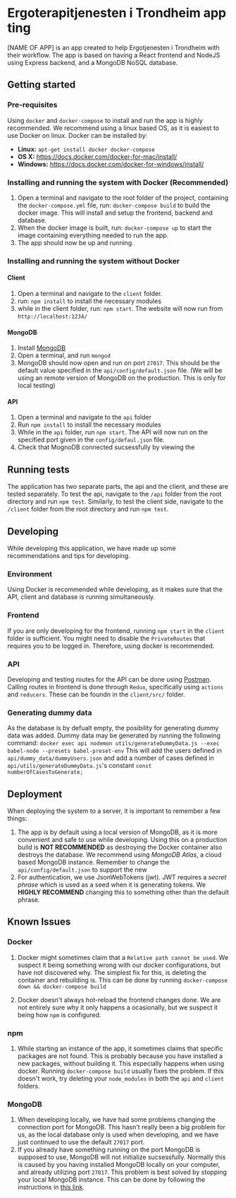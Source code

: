 # Ergoterapitjenesten i Trondheim app ting
[NAME OF APP] is an app created to help Ergotjenesten i Trondheim with their workflow. The app is based on having a React frontend and 
NodeJS using Express backend, and a MongoDB NoSQL database.

## Getting started
### Pre-requisites
Using `docker` and `docker-compose` to install and run the app is highly recommended. We recommend using a linux based OS, as it is easiest to use Docker on linux. Docker can be installed by:

- **Linux:** `apt-get install docker docker-compose`
- **OS X:** https://docs.docker.com/docker-for-mac/install/
- **Windows:** https://docs.docker.com/docker-for-windows/install/

### Installing and running the system with Docker (Recommended)
1. Open a terminal and navigate to the root folder of the project, containing the `docker-compose.yml` file, run: 
`docker-compose build` to 
build the docker 
image. This 
will install and setup the frontend, backend and database.
2. When the docker image is built, run: `docker-compose up` to start the image containing everything needed to run the app.
3. The app should now be up and running.


### Installing and running the system without Docker
#### Client
1. Open a terminal and navigate to the `client` folder.
2. run: `npm install` to install the necessary modules
3. while in the client folder, run: `npm start`. The website will now run from `http://localhost:1234/`

#### MongoDB
1. Install [MongoDB](https://docs.mongodb.com/v3.2/administration/install-community/)
2. Open a terminal, and run `mongod`
3. MongoDB should now open and run on port `27017`. This should be the default value specified in the `api/config/default.json` file. (We will be using an remote version of MongoDB on the production. This is only for local testing)

#### API 
1. Open a terminal and navigate to the `api` folder
2. Run `npm install` to install the necessary modules
3. While in the `api` folder, run `npm start`. The API will now run on the specified port given in the `config/defaul.json` file.
4. Check that MognoDB connected sucsessfully by viewing the 


## Running tests
The application has two separate parts, the api and the client, and these are tested separately. To test the api, navigate to the `/api` folder from the root directory and run `npm test`. Similarly, to test the client side, navigate to the `/client` folder from the root directory and run `npm test`. 

## Developing
While developing this application, we have made up some recommendations and tips for developing.

### Environment
Using Docker is recommended while developing, as it makes sure that the API, client and database is running simultaneously. 

### Frontend
If you are only developing for the frontend, running `npm start` in the `client` folder is sufficient. You might need to disable the `PrivateRoutes` that requires you to be logged in. Therefore, using docker is recommended.

### API
Developing and testing routes for the API can be done using [Postman](https://www.getpostman.com/). Calling routes in frontend is done through `Redux`, specifically using `actions` and `reducers`. These can be foundn in the `client/src/` folder.

### Generating dummy data
As the database is by defualt empty, the posibility for generating dummy data was added. Dummy data may be generated by running the following command:
`docker exec api nodemon utils/generateDummyData.js --exec babel-node --presets babel-preset-env`
This will add the users defined in `api/dummy_data/dummyUsers.json` and add a number of cases defined in `api/utils/generateDummyData.js`'s constant `const numberOfCasesToGenerate;`

## Deployment
When deploying the system to a server, it is important to remember a few things:

1. The app is by default using a local version of MongoDB, as it is more convenient and safe to use while developing. Using this on a production build is **NOT RECOMMENDED** as destroying the Docker container also destroys the database. We recommend using *MongoDB Atlas*, a cloud based MongoDB instance. Remember to change the `api/config/default.json` to support the new 
2. For authentication, we use JsonWebTokens (jwt). JWT requires a *secret phrase* which is used as a seed when it is generating tokens. We **HIGHLY RECOMMEND** changing this to something other than the default phrase.

## Known Issues
### Docker
1. Docker might sometimes claim that a `Relative path cannot be used`. We suspect it being something wrong with our docker configurations, but have not discovered why. The simplest fix for this, is deleting the container and rebuilding is. This can be done by running `docker-compose down && docker-compose build`

2. Docker doesn't always hot-reload the frontend changes done. We are not entirely sure why it only happens a ocasionally, but we suspect it being how `npm` is configured.

### npm
1. While starting an instance of the app, it sometimes claims that specific packages are not found. This is probably because you have installed a new packages, without building it. This especially happens when using docker. Running `docker-compose build` usually fixes the problem. If this doesn't work, try deleting your `node_modules` in both the `api` and `client` folders.

### MongoDB
1. When developing locally, we have had some problems changing the connection port for MongoDB. This hasn't really been a big problem for us, as the local database only is used when developing, and we have just continued to use the default `27017` port.
2. If you already have something running on the port MongoDB is supposed to use, MongoDB will not initialize sucsessfully. Normally this is caused by you having installed MongoDB locally on your computer, and already utilizing port `27017`. This problem is best solved by stopping your local MongoDB instance. This can be done by following the instructions in [this link](https://stackoverflow.com/questions/11774887/how-to-stop-mongo-db-in-one-command/11777141).
